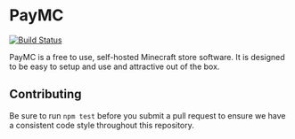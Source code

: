 # PayMC
[![Build Status](https://travis-ci.org/PayMC/app.svg?branch=master)](https://travis-ci.org/PayMC/app)

PayMC is a free to use, self-hosted Minecraft store software. It is designed to be easy to setup and use and attractive 
out of the box.

## Contributing
Be sure to run ```npm test``` before you submit a pull request to ensure we have a consistent code style throughout 
this repository.
